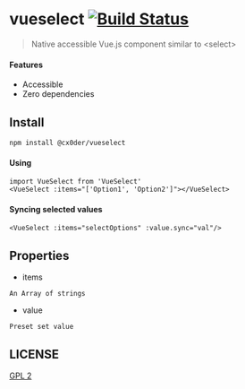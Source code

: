 # vueselect [![Build Status](https://travis-ci.org/cx0der/vueselect.svg?branch=master)](https://travis-ci.org/cx0der/vueselect)

> Native accessible Vue.js component similar to &lt;select&gt;

#### Features
* Accessible
* Zero dependencies

## Install
```
npm install @cx0der/vueselect
```

#### Using
```
import VueSelect from 'VueSelect'
<VueSelect :items="['Option1', 'Option2']"></VueSelect>
```

#### Syncing selected values
```
<VueSelect :items="selectOptions" :value.sync="val"/>
```

## Properties
* items
```
An Array of strings
```
* value
```
Preset set value
```

## LICENSE
[GPL 2](https://github.com/cx0der/vueselect/blob/master/LICENSE)
